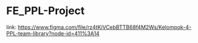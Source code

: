 # FE_PPL-Project

link: https://www.figma.com/file/rz4tKiVCebBTTB68f4M2Ws/Kelompok-4-PPL-team-library?node-id=411%3A14
